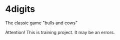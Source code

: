 4digits
=======

The сlassic game "bulls and cows"

Attention! This is training project. It may be an errors.
